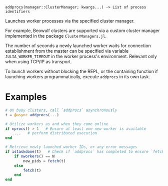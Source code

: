 ```
addprocs(manager::ClusterManager; kwargs...) -> List of process identifiers
```

Launches worker processes via the specified cluster manager.

For example, Beowulf clusters are supported via a custom cluster manager implemented in the package `ClusterManagers.jl`.

The number of seconds a newly launched worker waits for connection establishment from the master can be specified via variable `JULIA_WORKER_TIMEOUT` in the worker process's environment. Relevant only when using TCP/IP as transport.

To launch workers without blocking the REPL, or the containing function if launching workers programmatically, execute `addprocs` in its own task.

# Examples

```julia
# On busy clusters, call `addprocs` asynchronously
t = @async addprocs(...)
```

```julia
# Utilize workers as and when they come online
if nprocs() > 1   # Ensure at least one new worker is available
   ....   # perform distributed execution
end
```

```julia
# Retrieve newly launched worker IDs, or any error messages
if istaskdone(t)   # Check if `addprocs` has completed to ensure `fetch` doesn't block
    if nworkers() == N
        new_pids = fetch(t)
    else
        fetch(t)
    end
end
```
